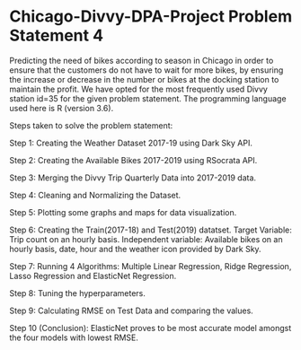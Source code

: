 # Chicago-Divvy-DPA-Project Problem Statement 4

Predicting the need of bikes according to season in Chicago in order to ensure that the customers do not have to wait for more bikes, by ensuring the increase or decrease in the number or bikes at the docking station to maintain the profit. We have opted for the most frequently used Divvy station id=35 for the given problem statement. The programming language used here is R (version 3.6).

Steps taken to solve the problem statement:

Step 1: Creating the Weather Dataset 2017-19 using Dark Sky API.

Step 2: Creating the Available Bikes 2017-2019 using RSocrata API.

Step 3: Merging the Divvy Trip Quarterly Data into 2017-2019 data.

Step 4: Cleaning and Normalizing the Dataset.

Step 5: Plotting some graphs and maps for data visualization.

Step 6: Creating the Train(2017-18) and Test(2019) datatset. Target Variable: Trip count on an hourly basis. Independent variable: Available bikes on an hourly basis, date, hour and the weather icon provided by Dark Sky.

Step 7: Running 4 Algorithms: Multiple Linear Regression, Ridge Regression, Lasso Regression and ElasticNet Regression.

Step 8: Tuning the hyperparameters.

Step 9: Calculating RMSE on Test Data and comparing the values.

Step 10 (Conclusion): ElasticNet proves to be most accurate model amongst the four models with lowest RMSE.
